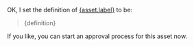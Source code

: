 OK, I set the definition of [{asset.label}]({successResult.link}) to be:
> {definition}

If you like, you can start an approval process for this asset now.
